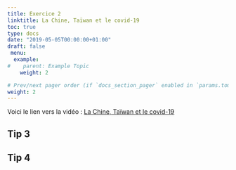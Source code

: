 ```yaml
---
title: Exercice 2
linktitle: La Chine, Taïwan et le covid-19
toc: true
type: docs
date: "2019-05-05T00:00:00+01:00"
draft: false
 menu:
  example:
#    parent: Example Topic
    weight: 2

# Prev/next pager order (if `docs_section_pager` enabled in `params.toml`)
weight: 2
---
```


Voici le lien vers la vidéo : [La Chine, Taïwan et le covid-19](https://www.youtube.com/watch?v=qQPZkmnScUw&t=1s)

## Tip 3


## Tip 4

